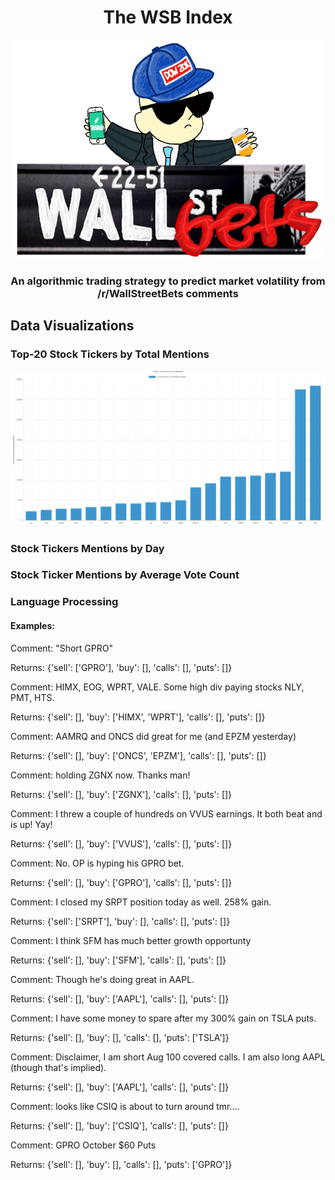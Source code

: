 <h1 align="center">The WSB Index</h1>

<p align="center">
<img src ="static/wsbLogo.png" height="350" width="500">
<h3 align="center">An algorithmic trading strategy to predict market volatility from /r/WallStreetBets comments</h3>
</p>

## Data Visualizations

### Top-20 Stock Tickers by Total Mentions

<p align="center">
<img src ="static/newTotalMentions.png">
</p>

### Stock Tickers Mentions by Day

### Stock Ticker Mentions by Average Vote Count

### Language Processing

#### Examples:

Comment: "Short GPRO"

Returns: {'sell': ['GPRO'], 'buy': [], 'calls': [], 'puts': []}

Comment: HIMX, EOG, WPRT, VALE. Some high div paying stocks NLY, PMT, HTS.

Returns: {'sell': [], 'buy': ['HIMX', 'WPRT'], 'calls': [], 'puts': []}


Comment: AAMRQ and ONCS did great for me (and EPZM yesterday)

Returns: {'sell': [], 'buy': ['ONCS', 'EPZM'], 'calls': [], 'puts': []}


Comment: holding ZGNX now. Thanks man!

Returns: {'sell': [], 'buy': ['ZGNX'], 'calls': [], 'puts': []}

Comment: I threw a couple of hundreds on VVUS earnings. It both beat and is up! Yay!

Returns: {'sell': [], 'buy': ['VVUS'], 'calls': [], 'puts': []}

Comment: No. OP is hyping his GPRO bet.

Returns: {'sell': [], 'buy': ['GPRO'], 'calls': [], 'puts': []}

Comment: I closed my SRPT position today as well.  258% gain.

Returns: {'sell': ['SRPT'], 'buy': [], 'calls': [], 'puts': []}

Comment: I think SFM has much better growth opportunty

Returns: {'sell': [], 'buy': ['SFM'], 'calls': [], 'puts': []}

Comment: Though he's doing great in AAPL.

Returns: {'sell': [], 'buy': ['AAPL'], 'calls': [], 'puts': []}

Comment: I have some money to spare after my 300% gain on TSLA puts.

Returns: {'sell': [], 'buy': [], 'calls': [], 'puts': ['TSLA']}

Comment: Disclaimer, I am short Aug 100 covered calls. I am also long AAPL (though that's implied).

Returns: {'sell': [], 'buy': ['AAPL'], 'calls': [], 'puts': []}

Comment: looks like CSIQ is about to turn around tmr....

Returns: {'sell': [], 'buy': ['CSIQ'], 'calls': [], 'puts': []}

Comment: GPRO October $60 Puts

Returns: {'sell': [], 'buy': [], 'calls': [], 'puts': ['GPRO']}

